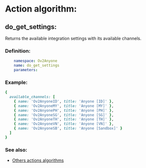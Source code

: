 # Action algorithm:

## do_get_settings:

Returns the available integration settings with its available channels.
    
### Definition:
```YAML
    namespace: Ov2Anyone
    name: do_get_settings
    parameters:
```

### Example:
```RUBY
{
  available_channels: [
    { name: 'Ov2AnyoneID', title: 'Anyone [ID]' },
    { name: 'Ov2AnyoneMY', title: 'Anyone [MY]' },
    { name: 'Ov2AnyonePH', title: 'Anyone [PH]' },
    { name: 'Ov2AnyoneSG', title: 'Anyone [SG]' },
    { name: 'Ov2AnyoneTH', title: 'Anyone [TH]' },
    { name: 'Ov2AnyoneVN', title: 'Anyone [VN]' },
    { name: 'Ov2AnyoneSB', title: 'Anyone [Sandbox]' }
  ]
}
```

### See also:
* [Others actions algorithms](overview?id=do_get_settings)